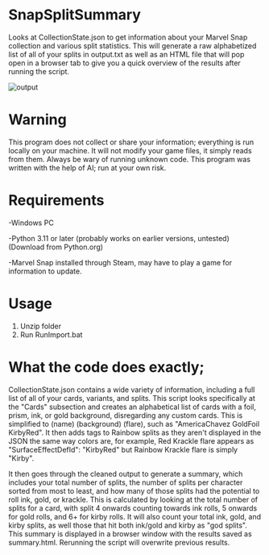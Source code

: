 # SnapSplitSummary
Looks at CollectionState.json to get information about your Marvel Snap collection and various split statistics. This will generate a raw alphabetized list of all of your splits in output.txt as well as an HTML file that will pop open in a browser tab to give you a quick overview of the results after running the script.

![output](https://github.com/Jjerot/SnapSplitSummary/assets/172853898/bb7faecc-86f9-4bca-8a74-cf80798953a6)
# Warning
This program does not collect or share your information; everything is run locally on your machine. It will not modify your game files, it simply reads from them. Always be wary of running unknown code. This program was written with the help of AI; run at your own risk.
# Requirements
-Windows PC 

-Python 3.11 or later (probably works on earlier versions, untested) (Download from Python.org)

-Marvel Snap installed through Steam, may have to play a game for information to update. 
# Usage
1. Unzip folder
2. Run RunImport.bat
# What the code does exactly;
CollectionState.json contains a wide variety of information, including a full list of all of your cards, variants, and splits. This script looks specifically at the "Cards" subsection and creates an alphabetical list of cards with a foil, prism, ink, or gold background, disregarding any custom cards. This is simplified to (name) (background) (flare), such as "AmericaChavez GoldFoil KirbyRed". It then adds tags to Rainbow splits as they aren't displayed in the JSON the same way colors are, for example, Red Krackle flare appears as "SurfaceEffectDefId": "KirbyRed" but Rainbow Krackle flare is simply "Kirby". 

It then goes through the cleaned output to generate a summary, which includes your total number of splits, the number of splits per character sorted from most to least, and how many of those splits had the potential to roll ink, gold, or krackle. This is calculated by looking at the total number of splits for a card, with split 4 onwards counting towards ink rolls, 5 onwards for gold rolls, and 6+ for kirby rolls. It will also count your total ink, gold, and kirby splits, as well those that hit both ink/gold and kirby as "god splits". This summary is displayed in a browser window with the results saved as summary.html. Rerunning the script will overwrite previous results. 

